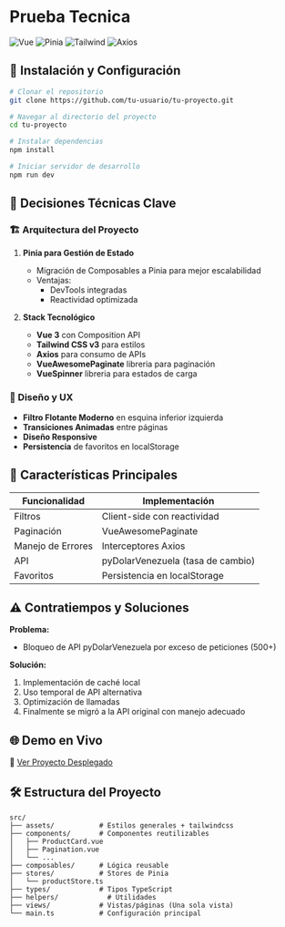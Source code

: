 # Prueba Tecnica 

![Vue](https://img.shields.io/badge/Vue-3.5-green)
![Pinia](https://img.shields.io/badge/Pinia-3.0-purple)
![Tailwind](https://img.shields.io/badge/Tailwind-3.4-blue)
![Axios](https://img.shields.io/badge/Axios-1.11-lightgrey)

## 🚀 Instalación y Configuración

```bash
# Clonar el repositorio
git clone https://github.com/tu-usuario/tu-proyecto.git

# Navegar al directorio del proyecto
cd tu-proyecto

# Instalar dependencias
npm install

# Iniciar servidor de desarrollo
npm run dev
```

## 🔧 Decisiones Técnicas Clave

### 🏗️ Arquitectura del Proyecto

1. **Pinia para Gestión de Estado**
   - Migración de Composables a Pinia para mejor escalabilidad
   - Ventajas:
     - DevTools integradas
     - Reactividad optimizada

2. **Stack Tecnológico**
   - **Vue 3** con Composition API
   - **Tailwind CSS v3** para estilos 
   - **Axios** para consumo de APIs
   - **VueAwesomePaginate** libreria para paginación
   - **VueSpinner** libreria para estados de carga

### 🎨 Diseño y UX

- **Filtro Flotante Moderno** en esquina inferior izquierda
- **Transiciones Animadas** entre páginas
- **Diseño Responsive** 
- **Persistencia** de favoritos en localStorage

## 📌 Características Principales

| Funcionalidad         | Implementación                     |
|-----------------------|------------------------------------|
| Filtros               | Client-side con reactividad        |
| Paginación            | VueAwesomePaginate                 |
| Manejo de Errores     | Interceptores Axios                |
| API                   | pyDolarVenezuela (tasa de cambio)  |
| Favoritos             | Persistencia en localStorage       |

## ⚠️ Contratiempos y Soluciones

**Problema:** 
- Bloqueo de API pyDolarVenezuela por exceso de peticiones (500+)

**Solución:**
1. Implementación de caché local
2. Uso temporal de API alternativa
3. Optimización de llamadas
4. Finalmente se migró a la API original con manejo adecuado

## 🌐 Demo en Vivo

🔗 [Ver Proyecto Desplegado](https://subtle-eclair-8e9149.netlify.app/)

## 🛠 Estructura del Proyecto

```
src/
├── assets/           # Estilos generales + tailwindcss
├── components/       # Componentes reutilizables
│   ├── ProductCard.vue
│   ├── Pagination.vue
│   └── ...
├── composables/      # Lógica reusable
├── stores/           # Stores de Pinia
│   └── productStore.ts
├── types/            # Tipos TypeScript
├── helpers/            # Utilidades
├── views/            # Vistas/páginas (Una sola vista)
└── main.ts           # Configuración principal
```



